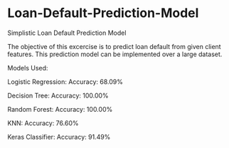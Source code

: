 # Loan-Default-Prediction-Model
Simplistic Loan Default Prediction Model 

The objective of this excercise is to predict loan default from given client features. This prediction model can be implemented over a large dataset. 

Models Used: 

Logistic Regression: Accuracy: 68.09%

Decision Tree: Accuracy: 100.00%

Random Forest: Accuracy: 100.00%

KNN: Accuracy: 76.60%

Keras Classifier: Accuracy: 91.49%
